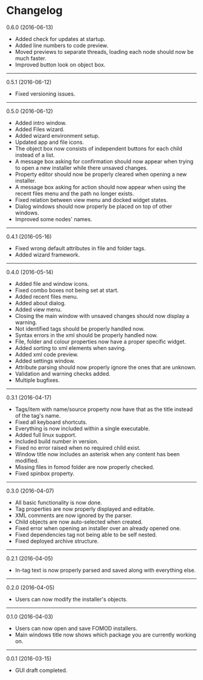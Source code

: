 # Changelog

0.6.0 (2016-06-13)

* Added check for updates at startup.
* Added line numbers to code preview.
* Moved previews to separate threads, loading each node should now be much faster.
* Improved button look on object box.

----------------------------------

0.5.1 (2016-06-12)

* Fixed versioning issues.

----------------------------------

0.5.0 (2016-06-12)

* Added intro window.
* Added Files wizard.
* Added wizard environment setup.
* Updated app and file icons.
* The object box now consists of independent buttons for each child instead of a list.
* A message box asking for confirmation should now appear when trying to open a new installer while there unsaved changes.
* Property editor should now be properly cleared when opening a new installer.
* A message box asking for action should now appear when using the recent files menu and the path no longer exists.
* Fixed relation between view menu and docked widget states.
* Dialog windows should now properly be placed on top of other windows.
* Improved some nodes' names.

----------------------------------

0.4.1 (2016-05-16)

* Fixed wrong default attributes in file and folder tags.
* Added wizard framework.

----------------------------------

0.4.0 (2016-05-14)

* Added file and window icons.
* Fixed combo boxes not being set at start.
* Added recent files menu.
* Added about dialog.
* Added view menu.
* Closing the main window with unsaved changes should now display a warning.
* Not identified tags should be properly handled now.
* Syntax errors in the xml should be properly handled now.
* File, folder and colour properties now have a proper specific widget.
* Added sorting to xml elements when saving.
* Added xml code preview.
* Added settings window.
* Attribute parsing should now properly ignore the ones that are unknown.
* Validation and warning checks added.
* Multiple bugfixes.

----------------------------------

0.3.1 (2016-04-17)

* Tags/item with name/source property now have that as the title instead of the tag's name.
* Fixed all keyboard shortcuts.
* Everything is now included within a single executable.
* Added full linux support.
* Included build number in version.
* Fixed no error raised when no required child exist.
* Window title now includes an asterisk when any content has been modified.
* Missing files in fomod folder are now properly checked.
* Fixed spinbox property.

----------------------------------

0.3.0 (2016-04-07)

* All basic functionality is now done.
* Tag properties are now properly displayed and editable.
* XML comments are now ignored by the parser.
* Child objects are now auto-selected when created.
* Fixed error when opening an installer over an already opened one.
* Fixed dependencies tag not being able to be self nested.
* Fixed deployed archive structure.

----------------------------------

0.2.1 (2016-04-05)

* In-tag text is now properly parsed and saved along with everything else.

----------------------------------

0.2.0 (2016-04-05)

* Users can now modify the installer's objects.

----------------------------------

0.1.0 (2016-04-03)

* Users can now open and save FOMOD installers.
* Main windows title now shows which package you are currently working on.

----------------------------------

0.0.1 (2016-03-15)

* GUI draft completed.
